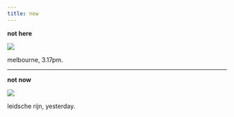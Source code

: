 ```yaml
---
title: now
---
```


**not here**

![](https://s3.amazonaws.com/johannesk.com/img2020/melbourne-31-1-20-3.17pm.jpg)

melbourne, 3.17pm.


----------------------



**not now**

![](https://s3.amazonaws.com/johannesk.com/img2020/leidsche-rijn-30-1-20.jpg)

leidsche rijn, yesterday.




